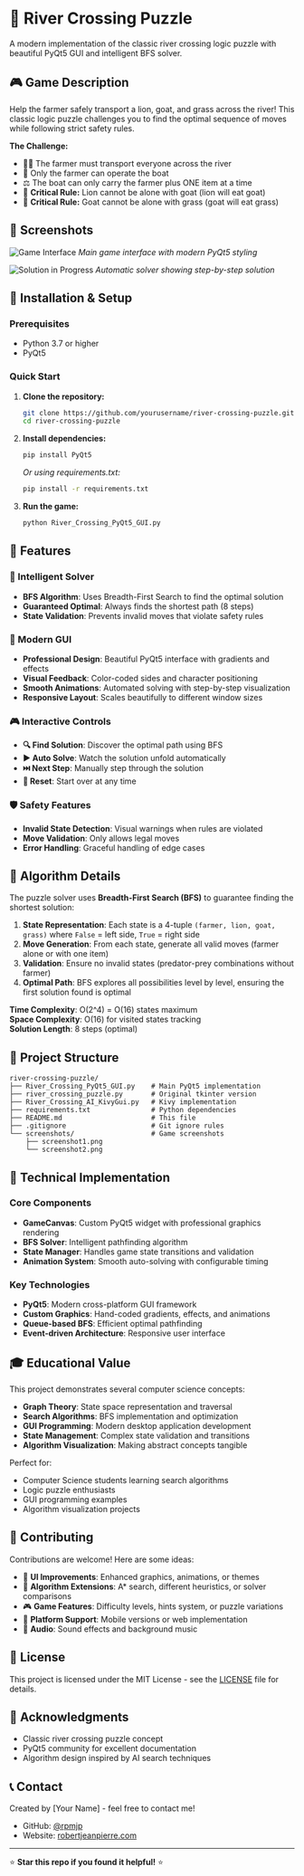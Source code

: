 # 🌊 River Crossing Puzzle

A modern implementation of the classic river crossing logic puzzle with beautiful PyQt5 GUI and intelligent BFS solver.

## 🎮 Game Description

Help the farmer safely transport a lion, goat, and grass across the river! This classic logic puzzle challenges you to find the optimal sequence of moves while following strict safety rules.

**The Challenge:**
- 👨‍🌾 The farmer must transport everyone across the river
- 🚣 Only the farmer can operate the boat
- ⚖️ The boat can only carry the farmer plus ONE item at a time
- 🚫 **Critical Rule:** Lion cannot be alone with goat (lion will eat goat)
- 🚫 **Critical Rule:** Goat cannot be alone with grass (goat will eat grass)

## 📸 Screenshots

![Game Interface](https://github.com/user-attachments/assets/83c6b103-bfdb-4fb9-8e95-7becda0f4895)
*Main game interface with modern PyQt5 styling*

![Solution in Progress](https://github.com/user-attachments/assets/310eced4-94cf-4192-85c6-06974ec251a8)
*Automatic solver showing step-by-step solution*

## 🚀 Installation & Setup

### Prerequisites
- Python 3.7 or higher
- PyQt5

### Quick Start
1. **Clone the repository:**
   ```bash
   git clone https://github.com/yourusername/river-crossing-puzzle.git
   cd river-crossing-puzzle
   ```

2. **Install dependencies:**
   ```bash
   pip install PyQt5
   ```
   
   *Or using requirements.txt:*
   ```bash
   pip install -r requirements.txt
   ```

3. **Run the game:**
   ```bash
   python River_Crossing_PyQt5_GUI.py
   ```

## 🎯 Features

### 🧠 Intelligent Solver
- **BFS Algorithm**: Uses Breadth-First Search to find the optimal solution
- **Guaranteed Optimal**: Always finds the shortest path (8 steps)
- **State Validation**: Prevents invalid moves that violate safety rules

### 🎨 Modern GUI
- **Professional Design**: Beautiful PyQt5 interface with gradients and effects
- **Visual Feedback**: Color-coded sides and character positioning
- **Smooth Animations**: Automated solving with step-by-step visualization
- **Responsive Layout**: Scales beautifully to different window sizes

### 🎮 Interactive Controls
- **🔍 Find Solution**: Discover the optimal path using BFS
- **▶️ Auto Solve**: Watch the solution unfold automatically
- **⏭️ Next Step**: Manually step through the solution
- **🔄 Reset**: Start over at any time

### 🛡️ Safety Features
- **Invalid State Detection**: Visual warnings when rules are violated
- **Move Validation**: Only allows legal moves
- **Error Handling**: Graceful handling of edge cases

## 🧮 Algorithm Details

The puzzle solver uses **Breadth-First Search (BFS)** to guarantee finding the shortest solution:

1. **State Representation**: Each state is a 4-tuple `(farmer, lion, goat, grass)` where `False` = left side, `True` = right side
2. **Move Generation**: From each state, generate all valid moves (farmer alone or with one item)
3. **Validation**: Ensure no invalid states (predator-prey combinations without farmer)
4. **Optimal Path**: BFS explores all possibilities level by level, ensuring the first solution found is optimal

**Time Complexity**: O(2^4) = O(16) states maximum  
**Space Complexity**: O(16) for visited states tracking  
**Solution Length**: 8 steps (optimal)

## 📁 Project Structure

```
river-crossing-puzzle/
├── River_Crossing_PyQt5_GUI.py    # Main PyQt5 implementation
├── river_crossing_puzzle.py       # Original tkinter version
├── River_Crossing_AI_KivyGui.py   # Kivy implementation
├── requirements.txt               # Python dependencies
├── README.md                      # This file
├── .gitignore                     # Git ignore rules
└── screenshots/                   # Game screenshots
    ├── screenshot1.png
    └── screenshot2.png
```

## 🔧 Technical Implementation

### Core Components
- **GameCanvas**: Custom PyQt5 widget with professional graphics rendering
- **BFS Solver**: Intelligent pathfinding algorithm
- **State Manager**: Handles game state transitions and validation
- **Animation System**: Smooth auto-solving with configurable timing

### Key Technologies
- **PyQt5**: Modern cross-platform GUI framework
- **Custom Graphics**: Hand-coded gradients, effects, and animations
- **Queue-based BFS**: Efficient optimal pathfinding
- **Event-driven Architecture**: Responsive user interface

## 🎓 Educational Value

This project demonstrates several computer science concepts:
- **Graph Theory**: State space representation and traversal
- **Search Algorithms**: BFS implementation and optimization
- **GUI Programming**: Modern desktop application development
- **State Management**: Complex state validation and transitions
- **Algorithm Visualization**: Making abstract concepts tangible

Perfect for:
- Computer Science students learning search algorithms
- Logic puzzle enthusiasts
- GUI programming examples
- Algorithm visualization projects

## 🤝 Contributing

Contributions are welcome! Here are some ideas:
- 🎨 **UI Improvements**: Enhanced graphics, animations, or themes
- 🧠 **Algorithm Extensions**: A* search, different heuristics, or solver comparisons
- 🎮 **Game Features**: Difficulty levels, hints system, or puzzle variations
- 📱 **Platform Support**: Mobile versions or web implementation
- 🎵 **Audio**: Sound effects and background music

## 📝 License

This project is licensed under the MIT License - see the [LICENSE](LICENSE) file for details.

## 🙏 Acknowledgments

- Classic river crossing puzzle concept
- PyQt5 community for excellent documentation
- Algorithm design inspired by AI search techniques

## 📞 Contact

Created by [Your Name] - feel free to contact me!

- GitHub: [@rpmjp](https://github.com/rpmjp)
- Website: [robertjeanpierre.com](https://robertjeanpierre.com/)
  
---

⭐ **Star this repo if you found it helpful!** ⭐
